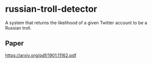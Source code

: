 # russian-troll-detector
A system that returns the likelihood of a given Twitter account to be a Russian troll.

## Paper
https://arxiv.org/pdf/1901.11162.pdf
